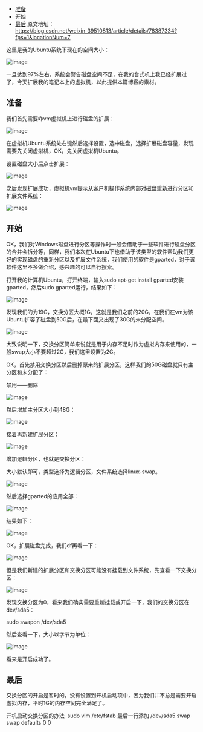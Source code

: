 - [ 准备](#head1)
- [ 开始](#head2)
- [ 最后](#head3)
原文地址：https://blog.csdn.net/weixin_39510813/article/details/78387334?fps=1&locationNum=7


这里是我的Ubuntu系统下现在的空间大小：

![image](https://upload-images.jianshu.io/upload_images/18339009-8548858385e03e20?imageMogr2/auto-orient/strip%7CimageView2/2/w/1240)

一旦达到97%左右，系统会警告磁盘空间不足，在我的台式机上我已经扩展过了，今天扩展我的笔记本上的虚拟机，以此提供本篇博客的素材。

## <span id="head1"> 准备</span>

我们首先需要咋vm虚拟机上进行磁盘的扩展：

![image](https://upload-images.jianshu.io/upload_images/18339009-63785a9437476e45?imageMogr2/auto-orient/strip%7CimageView2/2/w/1240)

在虚拟机Ubuntu系统处右键然后选择设置，选中磁盘，选择扩展磁盘容量，发现需要先关闭虚拟机，OK，先关闭虚拟机Ubuntu。

设置磁盘大小后点击扩展：

![image](https://upload-images.jianshu.io/upload_images/18339009-9e7c27d8f5b6e794?imageMogr2/auto-orient/strip%7CimageView2/2/w/1240)

之后发现扩展成功，虚拟机vm提示从客户机操作系统内部对磁盘重新进行分区和扩展文件系统：

![image](https://upload-images.jianshu.io/upload_images/18339009-de09082afa3027f3?imageMogr2/auto-orient/strip%7CimageView2/2/w/1240)

## <span id="head2"> 开始</span>

OK，我们对Windows磁盘进行分区等操作时一般会借助于一些软件进行磁盘分区的合并会拆分等，同样，我们本次在Ubuntu下也借助于该类型的软件帮助我们更好的实现磁盘的重新分区以及扩展文件系统，我们使用的软件是gparted，对于该软件这里不多做介绍，感兴趣的可以自行搜索。

打开我的计算机Ubuntu，打开终端，输入sudo apt-get install gparted安装gparted，然后sudo gparted运行，结果如下：

![image](https://upload-images.jianshu.io/upload_images/18339009-c69b4ef94528d01c?imageMogr2/auto-orient/strip%7CimageView2/2/w/1240)

发现我们的为19G，交换分区大概1G，这就是我们之前的20G，在我们在vm为该Ubuntu扩容了磁盘到50G后，在最下面又出现了30G的未分配空间。

![image](https://upload-images.jianshu.io/upload_images/18339009-e13adb40562b76ee?imageMogr2/auto-orient/strip%7CimageView2/2/w/1240)

大致说明一下，交换分区简单来说就是用于内存不足时作为虚拟内存来使用的，一般swap大小不要超过2G，我们这里设置为2G。

OK，首先禁用交换分区然后删掉原来的扩展分区，这样我们的50G磁盘就只有主分区和未分配了：

禁用——删除

![image](https://upload-images.jianshu.io/upload_images/18339009-ed6ef7f66be1f50a?imageMogr2/auto-orient/strip%7CimageView2/2/w/1240)

然后增加主分区大小到48G：

![image](https://upload-images.jianshu.io/upload_images/18339009-696ebe2876c85da5?imageMogr2/auto-orient/strip%7CimageView2/2/w/1240)

接着再新建扩展分区：

![image](https://upload-images.jianshu.io/upload_images/18339009-75dc682a17d4628d?imageMogr2/auto-orient/strip%7CimageView2/2/w/1240)

增加逻辑分区，也就是交换分区：

大小默认即可，类型选择为逻辑分区，文件系统选择linux-swap。

![image](https://upload-images.jianshu.io/upload_images/18339009-bc8edd103cbab34c?imageMogr2/auto-orient/strip%7CimageView2/2/w/1240)

然后选择gparted的应用全部：

![image](https://upload-images.jianshu.io/upload_images/18339009-23f6761771419ed4?imageMogr2/auto-orient/strip%7CimageView2/2/w/1240)

结果如下：

![image](https://upload-images.jianshu.io/upload_images/18339009-90822275e5b9adcd?imageMogr2/auto-orient/strip%7CimageView2/2/w/1240)

OK，扩展磁盘完成，我们df再看一下：

![image](https://upload-images.jianshu.io/upload_images/18339009-c57164db020bff66?imageMogr2/auto-orient/strip%7CimageView2/2/w/1240)

但是我们新建的扩展分区和交换分区可能没有挂载到文件系统，先查看一下交换分区：

![image](https://upload-images.jianshu.io/upload_images/18339009-b90e1cb6515d9a6b?imageMogr2/auto-orient/strip%7CimageView2/2/w/1240)

发现交换分区为0，看来我们确实需要重新挂载或开启一下，我们的交换分区在dev/sda5：

sudo swapon /dev/sda5

然后查看一下，大小以字节为单位：

![image](https://upload-images.jianshu.io/upload_images/18339009-c2bd25a21a9c93df?imageMogr2/auto-orient/strip%7CimageView2/2/w/1240)

看来是开启成功了。

## <span id="head3"> 最后</span>

交换分区的开启是暂时的，没有设置到开机启动项中，因为我们并不总是需要开启虚拟内存，平时1G的内存空间完全满足了。

开机启动交换分区的办法 
sudo vim /etc/fstab
最后一行添加
 /dev/sda5 swap swap defaults 0 0
